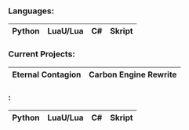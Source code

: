 ### Languages:
| Python | LuaU/Lua | C# | Skript |
|----------|----------|----------|----------|
### Current Projects:
| Eternal Contagion | Carbon Engine Rewrite | 
|----------|----------|
### :
| Python | LuaU/Lua | C# | Skript |
|----------|----------|----------|----------|

